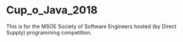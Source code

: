 # Cup_o_Java_2018
This is for the MSOE Society of Software Engineers hosted (by Direct Supply) programming competition.
